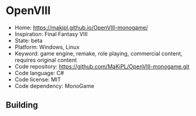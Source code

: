 # OpenVIII

- Home: https://makipl.github.io/OpenVIII-monogame/
- Inspiration: Final Fantasy VIII
- State: beta
- Platform: Windows, Linux
- Keyword: game engine, remake, role playing, commercial content, requires original content
- Code repository: https://github.com/MaKiPL/OpenVIII-monogame.git
- Code language: C#
- Code license: MIT
- Code dependency: MonoGame

## Building
